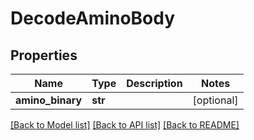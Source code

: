 # DecodeAminoBody

## Properties
Name | Type | Description | Notes
------------ | ------------- | ------------- | -------------
**amino_binary** | **str** |  | [optional] 

[[Back to Model list]](../README.md#documentation-for-models) [[Back to API list]](../README.md#documentation-for-api-endpoints) [[Back to README]](../README.md)

